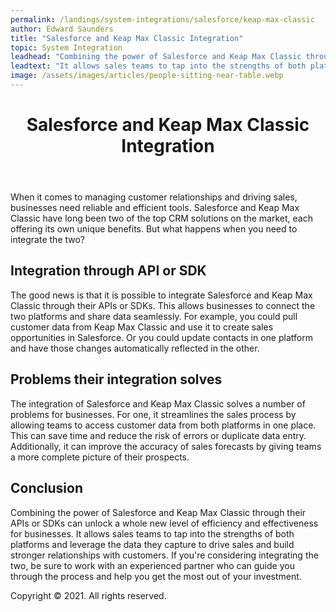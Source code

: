 ```yaml
---
permalink: /landings/system-integrations/salesforce/keap-max-classic
author: Edward Saunders
title: "Salesforce and Keap Max Classic Integration"
topic: System Integration
leadhead: "Combining the power of Salesforce and Keap Max Classic through their APIs or SDKs can unlock a whole new level of efficiency and effectiveness for businesses"
leadtext: "It allows sales teams to tap into the strengths of both platforms and leverage the data they capture to drive sales and build stronger relationships with customers. If you're considering integrating the two, be sure to work with an experienced partner who can guide you through the process and help you get the most out of your investment."
image: /assets/images/articles/people-sitting-near-table.webp
---
```

<div class="arttext">	<header>
		<h1>Salesforce and Keap Max Classic Integration</h1>
	</header>
	<section>
		<p>When it comes to managing customer relationships and driving sales, businesses need reliable and efficient tools. Salesforce and Keap Max Classic have long been two of the top CRM solutions on the market, each offering its own unique benefits. But what happens when you need to integrate the two?</p>
		<h2>Integration through API or SDK</h2>
		<p>The good news is that it is possible to integrate Salesforce and Keap Max Classic through their APIs or SDKs. This allows businesses to connect the two platforms and share data seamlessly. For example, you could pull customer data from Keap Max Classic and use it to create sales opportunities in Salesforce. Or you could update contacts in one platform and have those changes automatically reflected in the other.</p>
		<h2>Problems their integration solves</h2>
		<p>The integration of Salesforce and Keap Max Classic solves a number of problems for businesses. For one, it streamlines the sales process by allowing teams to access customer data from both platforms in one place. This can save time and reduce the risk of errors or duplicate data entry. Additionally, it can improve the accuracy of sales forecasts by giving teams a more complete picture of their prospects.</p>
		<h2>Conclusion</h2>
		<p>Combining the power of Salesforce and Keap Max Classic through their APIs or SDKs can unlock a whole new level of efficiency and effectiveness for businesses. It allows sales teams to tap into the strengths of both platforms and leverage the data they capture to drive sales and build stronger relationships with customers. If you're considering integrating the two, be sure to work with an experienced partner who can guide you through the process and help you get the most out of your investment.</p>
	</section>
	<footer>
		<p>Copyright &copy; 2021. All rights reserved.</p>
	</footer>
</div>